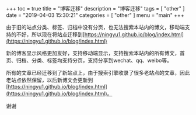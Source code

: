+++
toc = true
title = "博客迁移"
description = "博客迁移"
tags = [
	"other"
]
date = "2019-04-03 15:30:21"
categories = [
    "other"
]
menu = "main"
+++

由于旧的站点分类、标签、归档中没有分页，也无法搜索本站内的博文，移动端支持的不好，所以现在将站点迁移到[https://ningyu1.github.io/blog/index.html](https://ningyu1.github.io/blog/index.html)

新的博客显示风格更加友好，支持移动端显示，支持搜索本站内的所有博文，首页、归档、分类、标签均支持分页，支持分享到wechat、qq、weibo等。

所有的文章已经迁移到了新站点上，由于搜索引擎收录了很多老站点的文章，因此老站点依然保留，以后新博文会更新到[https://ningyu1.github.io/blog/index.html](https://ningyu1.github.io/blog/index.html)。

谢谢